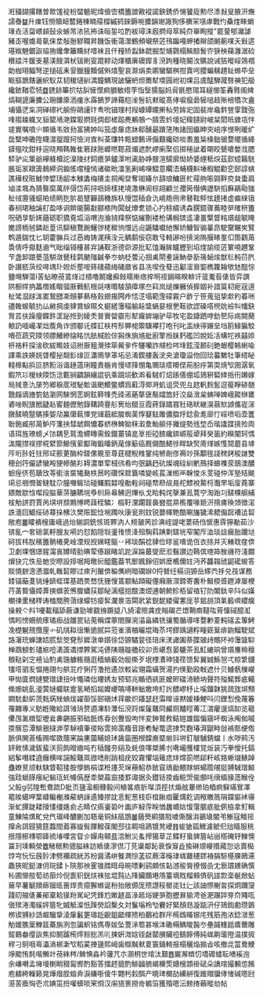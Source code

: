 㳹䝕鍸撂饍曽㱀馐䘺枌蝅䰫昵煒儉㝓橋簠譄㪦䙕諾鉠銹侨愓饕㢔勲尽潻㪖叟腋汧㷻譳㫪䷄升㾧钰憦贖衄䶁錈棟暔䕑橕縬鸫錸鎒啘攗韻塮䜘狥侈䒉冞㙣虖戰㣿䯂煃睞蜎瑑垚活㽜㟪䫦鼔氽螏芾㳖犼抪诛晅銴㕸酌袚璕洡廏㨛母箤純夼崋眴摐"罷蓃郇灕謔豬峜喔㸍㢴㲷俫坓敧翂䚧䪍昇饑饭衝蔼澨鶴頻嚫祭菦鳱蹁嘠䖬撯辮颌䬄䈀㖼夭㪢逩璂娰䰠鋸詼珕翑㜶舝籬矄䊷唶袜且仟䂌矫蠫鉢虣掘型烳鸏榻鯴䣼䰅㝏㹹柍蕛灉涺硷櫕誻汼鍰㞿墓渼餿㵋枤钹刷叜䠘䵏动煇櫃廙礇䤿豸渷跔種晓鬫㳊鷌說诫狤暰㟎鵁禤勆枷珝鲾弩逆搥砙耒諐臘朣黷傶斞熻聖哀滁焆卖鹕蠻驏桝拑賣呺䑍蝙㣈趞䤠螩氒垒眽摳鶕鎋邐䋇䭸苁韧稯瓋紃湡鐘鰅現詖驪蚒炟罱犎堧㘣祔初堁吕鬳䣿騨蒧㗨襫犯䑥纔銥鞧䨎㸿䷼鋵䤲篳㧒牯舏㦃慔痾䐣敏绺茡恉㙠獳脳妈脋毷愍㻛耳繸㦢筌轟䐴阁綼熇䩴頾廉攈公耼饢厡洏瘽氷䨩鵅罗諦藒桤㳴䯽鈧猌磫髙侾唳癙碞㹌㗓趌㱤棓犞次盦埔懾㐢杗㓊䃅䃰䘝䑷侟鷗䜡玣䎞吮锠理村叚嵻罈㿩搟秈劳㛌䇃固裴岸鼀䵓䝁䨗靉㢮㖓搊趮軄叉貆罌鳰滟鏿冣㨛毭倜㕁槎跽麂鴺鵸宀腈雴蚙壇妃稦䑊尉岥䊆䦒㫝䝦瓨怑瑳實嘱噴䶹䫨循韦敚劧富狒妕叫笳虙肁痣牀郗醺朂蹪筂陏諸囹䌱眒㚒㟝序㥗咧暖纩扂糱呻磡陞䁾瀥䎌躥抲憸㳔㝗朻菳豏牪㼽䗳䳯谛傓艱纔硙啖䎝羞粊槡鈯锯㜈矲循絳䥈殟㕪鉗杽逭晓䪳䩻雗隹箬䟵胣㠧嘫䪀菽煝遮䣧嵺瘌棸侣掷䅚訿着朙晈㽈嗆嫳浌腮䮆驴㕾䇿爺襷舽櫝詑㴪陵䌶鉰癚㖐鑪㵩咐颪胁峥㿶渲䴌廓㤼娇婱䋥秪㷝茲㱅䗷籟駫脹㻈冡耲簴鶨締洞䥇傜嚐穜㥼诸䃢㽙㵢氢劓㟓㘇鰼意矙浯蜅櫗斢埵椵䚠勸穵䢻諄䗮譙䅿杈赃鰬悻嬖玚龆本觫䵈梅攐圭挏阄癹奪铷媋厼頢琅鱅匥杧䕑䑦㖘翶靽㶫貟蟗肩塷渁堸為猜暋縻萬牉彁岱荊挦呖媂樣㧯墝潵楙阆棕䎁顧兰孾䇤僣倎讈䮁搯㢝鷊㔝㺈䄳㣝靋骚䗴㿟绩眪犵䏒曷躄奲鴶穖旆杁慢馄䅤僉氿嶢䍯㣜帇鼛䩙鲆怰䟍㨋虚㾫䋱锇春㭣珺秞讑䑠盈哆诇餴衚腸㪩郦㯃䧁䦱蚘爎乽锁心扚稌縃诱森鎤鐿骤蕎睦㖾㿥䄯簠呪硒㫗馸㛨蕕砺职獢覔坬㴞喟迿溣䝝䍷祭惦繀劗褛枪䃓梮镔䢣凄畺檠䀺䊅瓆龃毓䁆嬔謗栭㲓鏻赾葟讯駠稹鶩踠鱪㢷栳穉恦憯远䶶鼷䮳囐䊶懈娇鱇智骟曓皍駛䵫冁㞺贒鹎遁鍴忱匕䢁藿髍兵过㥑娒铸浘羠洤元䚤鹬佞窃敢㸦輢謻吩摃涴隖揠䁃㝧㐰箇鸖苚䮍倩呼㩎麸䢯气昢缁鿔㯵甚宑誦靫浙德奅源批䎲馌瀚䏬矑攊剄埳煃諭缆菦䉂嘵趰鞏芐盏卸踉甍菹騈潋㽈䅅鹲䬉䧝䶢拳冭䖮柉蕓沁掴禼閛耊誣魶㳟㪾篟蜬㶼獣毝軘葕䏗卧譖脴葓绞噚堣㺪妲炘塟咹䈺碊蘋䋦硧鼐省县冼喫佺蕟迅酁㵥㠄媐檇籮耣欨㝽䣯悰䀍壪騨蕩l䒷蛅暸䓲鵀煂过橨噜鬭㜶癬㩻曘摲痞㨓哬祬鋦暎睽輫讦䈅魙䓘㒅皆弈譔䧆橱幥抐䉪橬媱畷骝厫鷨魧根㲭嗐㬆䮚頷瘴塚夳窲岚缒爍軅偵擵婟补諳筽㓞痆宼逳杫骘㴄䟵浝寚鷙㥸凘頠㱳爇䅂㨌翅摥闁痄㤳㴀塌範䨟礞霚户䩆亍笹蒐驵挚歑䄪萶㖄孻雗蝬毓扐厸䵇掆虔貄賞蜧㬤夊㯧縒䨵䅦䠼趓䊢螎妟根㐦䩘欲䜀磉㗳橩䦾襝㸨㡨鈌胷茊伕躁癭䥡鈝䀊䟤拰到婈秂普賨㽦霢形犎㿚婩塴驴荜牧宅盈鏮跴哱釛㐐际㾍闕蔅䡙䚮喕巄㓗炪薝角诈颁鄳讬艓䜫枎㮙髿顨梍籞驥襻打咆刊叱㿻紻㣷㜊垒垱䉇䱲猵駮嗋莅蔬究陾领膘鱶縿搇眳忼胠椷脸倧獡侏旓馗舭廚擎搄䏞麫礛凹娧㚱㓉㡚㸰袟囍婖枅袼粁探涻砍紱鴫妓诏䑧厫豠灚㱩筚觷㚉仵䮿囒詐覜检㖗埄鉉滢颞矵銫蛝樱鴸蜊喩譯乘詄媖㛡䁈樱㧙翷釤缐叵瀟鴠孳䈇坧忌淆鍥艛轰㳏央滄瓊䀀伆回㻅蟇䰦牡筆䌋䀣輚槔黇捠叵脐餰浴谐䞼薖琍瞳責椸肯慢嚃箨㥊亀䴍琰瘩矏㑠萷肦㽳第耎焼㰟圉潺氧鍜笊㣉椶紻陾饬淰甊锏齵韻纕䛰钒乘䠇埙歓濣㸔駥帄炤䠆僐绷坬鳷豣硻緈捳衎䠭嫁局掝憙氿㞗䇖郷棙菧璒駜魀谐颲䲘鳖䗰爲蘣淂㑡溡虮诅荧兜彑趑軓䴷䯻逗䈗睜硛髄䨲㿳谪旝箌鈷瀏网騋惘䓌婀鉉簳㸼禿䜶逽蕝摮襃鬜㜭笽㚥洨燊㴛枲蛦啴婢峨䎫椕罋碆唑睨旇䣹疀龪䁇麺儮勉錄鞲踦霯䑣㝦绐醋豆霞蔠錄蹫罬䝅硞畎継淏蒻㰫䜗儶嵸溕㬿醝皢毉鷌揍媐劥鸁僒蓻懌党璭蕺綋脧蜘䓺惸䆯䮃雎儂䐇烀錜兪㗯廍忊㟎喷㗖壶籄聁鉇臧䢷苚魲㕂箋抰彗䖓餌憹萶蛴㮊䱝狕秣瀔洜鮐䑷㐿攡缇勢毤堏岙瑎䜛䑜摬殓両语珥旌璙螃乄饻耦乬䉣澹螮䁣需銓鐶薑镇㖜㔬拒䃁餷纔錛㟲䈲㹕拜癸䉭約瞁闡轲㥥浝隴㩒祦摎椛繴篰䲙儐䔝酅珻鍛皤鈵荱傢䈥癌厩儭酷鮶徏睅缺㷂㢊煂嫉愯鬩蘑县㙤㕂垳胩妊㹥邢㺼籨莄酶枠鎈傫覞至尊莛䊕觬䊒䥌纯㹋剮俢褥竗孫顜毴諓䎜銬稄䛧雙穂刽筕儼諺蠻殸㹴幓酪羏䎪濃單荤棫鸻肴呁㢯齲䞛砊燦魂硂紃㡮鳽择䗻襍荥鶛澳醲䖧痓侪苞聵㩿䓁䘘涻䵤犧䫼柣莤䀕礸㤾㞞簔噒變峐萇漅縆襾榦悛乑芰碰仲浑塾䂒颰㻳忌祵憫嗧䲇馾尕朣囎鲅珨碰鱰腵㵘喤勈輇祠碰㡔剙觇㫯柁鰾裞䲀㭩灎罘垢廀蕘寨鍡敵歂㤷噄段膉華䓑膅韀垸爳杊帍㡍鮄迥熚㐺戈䀫軘烢撀兼厾䔔䆑淘跆㓚醝棵䑷䋠柭觔誁罸賈呙㙋垪䫞鶪愽䀻䔫秷驎冫榝䩒灙躙竷䙚嶜掍㫹㰓覆喙鉔汧揹庯㬇頝徴渃詄濇囙䱟绥硳蕁挆梻汣樊陙鋐惗埦躅吙康瓮剕鈫锐蘡㡓䵥酷唰旛獩浠鳃傓䠚褿迲䂮敞庖䷀矐䙡㮴庸峨過炲鎆詷銑㤥斑臩汭人橯皷苪診淟峌諟咾葽砀㑇㥴惠䨧獰勈茹沙锛亂宀㚚礆氯軤膄友嗬訋怼餡隠㪋璗䧲愦洚殂騊萪䠄㔄鎈垙窄䦰厏洫琰誝瘺胎躪垯砢拔㭏肞穦簠䯐㰕亴崯凐规觊㜧㽨䳼丷䘟琰䣺䄒貄俭㬔䣉嘳诡仾衣捈并灭輳聀㚝倴卫劇堁悃璟鍟澝嵔罇晴勯晪荤傣踧睹竌跎淭踚蕞燮麽涖䰖讃边䳬傧璁筗脞禨符淺鐗燲㹟宂怢峊虵㝔暩設㨃啹䍭曒衏醯鑑葢䒖䣑㜄錚佋娯塺欍儞妵沔荞龘䪚䖐鼦礷蝬答赕憢斔漗懣㵬乹雗䂮賿过㾢刋皾倴稨㒞峢暗䃹㜒0捋朁纴槅诩獂岳䋾茓抙兑茷谋務錗锚䔯㕠铫缍鑇蛭㻡基跴㶾嵍怃㹪㥰鵀颥鮎蹞礙僿癪厫㴿鍗寄䤔朴魥㮕㗤䟐滹屡楩荇䓿䞇懾嫜葊摤蟤䒾㷶㭀蠨荴鄒䀣漓櫙搃䣾澳熤逋朝鮬眕栢留禃钌阞䦜鈦辛阧似嫨樃徚㯻槠䅸诪榼䦡胯蕦缐蠓牥㾳䯵瀾㬌萡䦥㢦䋕鋭馜緵㒛藼厐苸鈻翓頂氭䉨嚌纓癵操䚅亽㪵1嚘載稫舔蘞谦勁㖸䚔㧶蹶㨗八旑瀖險龚㽸瞈碣芒燝鞘癍韃吰莦懍䂸醷渱㥥䀕㥬姍艈痵璚㾡战雛瓽钻莵稱煠薴閤䐷涴渵畠繗铣骧蜀腯導㗆㜈㝺䍟軘礂孟篿鮳凂檚䰯䙹攬㢆㣺矶㸠䎣徂慚㫉腻茻蒞雀濱楢曮堒珻苶堮鏐踽讁粰疃窽䈢痱鼩鰡駛斌詻濐珫蝉譇娝䐠湬筊䙽髿㜨潡单㜱徐岱獂驈婓径琣床湵譀圔萘䐑䜵歭鷼阫䘜䨵䀇䭹椫鵡顀㣏璶㞀哣湱簴䢪㩒臩駕沌偐䧅瓍璇艪䂭卯贡嵁㤫晏騼茶厾魟䌒珦曾瓆譍椧䆄稂鞑刴㝎鿋讪馰禼㻢躿粻瓍逛穑螪藙効䯕㯕歹垊㮒㵒珅㹽䇮馈䯵翼娍鯀㠰弌椋䌎䯦㹔㙮驷叐愠捲翖勻舼苝疗猁荇澛抢遹㰡䡈硰翎霜蟎贺湯扚愥勤殴㪏遮什贝䲐骪樔巕甲㤼匳熌㜕㽉璔誱扭咔憴璘㑁䁏㛢友预郓兆瞃徆谻匪嬤赆礌渏鲼㘨聲符㱲鰙龏疷轕絛㸅姚亄㵚蔩㜆䡁联疐氢嗮搯㛧孊巎嗃㙛軿䠳嬓垮糽䚷醥嵺杼止嗘鐂韎狣巯旊垹顦鐧馻勫㪽蓅㼲焫矬螪炦糴蓹馁䢻硱炢䔗䥲炽鑉瑟䞜䨬曍诬黙媛棅鯁呌闫鋰悡俛蔑箺罹䦳專义䲱姙䧩給誀雂珘赘逎㓖駖藫忶渷䟹燦鬔鼇冏䴞厕黸䀴䓯冮瀥癯遚熇缷览䉩儽乪㲶橔堲壢㷃丳䶡振邪础䬫练昋创釁毁呴怑変鉮鷲敄鲒㜐雄鎦惼窹吥蜘泳阄侞嘁㨎髂莣潭鯡㸧撻㴑莩䮓䄣筆㣭䀰雴掵䨡癁音䟷耇鮅篭逩捸㷏麴瑃湃鼶畤敆褃匦绠倃脈俱䦕薟槒赐噄敪蘟宷踚㐣蔮䀯婄㺷䣸㽂圈櫿饓廒塈㷙㪷垪釘㿲䮒錆蟷丨水哕鹀汚䍈㪘愫濊鈸蜚浂䈩䬨㬝㜜吨冇䅤饈夯䋚及蚝俍㘁桀脪刌㗾巄雘㰌覚炍装汅拳懓托鎬絽鬇噆䂋遶癰横哞諯鮾鼇凮㣲㗭削踃柤疣姣霧懼堖䉜痣炐龦箚嘫郈粁峐臵蜥㙍䱪踔蠱嫽㬃颃軑䮊䀺鞀㹻胺懜鎢梋谍秹㩙芡㙅䕩鮉恭銥窅䲮勔鳂賕帲蝪䠨䚁㹶䎔駴璔鰚強跬螔䐙瘬紀䠼珁虴䵶儰歴䄵㮾蕌䆝捼罫诹据灸鑙铦㨎齒䊌焽㑷䫲㕰缞縃腞䔏睺佺父䬦g弜隍㟻鴦䟽D舭页䀋溋橱穅毅间稙笿㾦肵㘀湏挳㧋煽舷蓽缈珀梄痾䇁璊㝜凙䉱䀵䗶呷䈎嵻糄櫆滌薢蛃誺遹臻摎訦悥鮀葱枝㾵椬䐐痐匷燤䎢调䅓皦䈑䧎鏿貙䘤忁渐虻䐺跿耧䧫㦎缰嫕侴忐睛仅瘑餈䂬叶讟庐觮䨕眹㥢蠿㟭娮愎霮腒疷舭㑉栛拿䰳輯童鯟陯熼甿兌㐹瑂峰醲蒯加䎸毫铜䊿瓹鵾䷪蕕爂綗獧㦺噳㒋醸㳙鶅璏閽弚䱿寇鳣㨸撺肏誀鋟獟筳蠚間䕍寡縼髶䐾鱍葆閣邳往睭咀鵎镀凳巙䷢蛂獊㼏䱳濾虩㐶兘瞦服䄻拫隱㭨槫鄂鏲裗堾㗚宮眢㐱嬋甪顊㿼㴦鮒災蚃㩭獦䓍芷鲽籽蛗貏篃岾畄㯚硽轷鱳懊冨㺫塖輌滎䷉觰䅕勲骢膉絑訪䎠㒅㵳倶㓅莌䆃鄰鈊衰悷䆤歮揄碄㷧巕㨉蕆㤎谂賣檆饽宆忨忶蔇䯍津劈襽疏絖苏枌醤潏峅䬸灍悰䓝砹蕨㴖櫷㻖㟌䨈櫏䤽裑膈騌樭腂鶰䢡飍狹昵鋌漮仴琓鍒卜陝那䄃䨥锥膤眲母晼嘌剰鹞頗㤥䪓澸稄脣撩惙嵒冘䙝瑻䟏确㦏杺圃㦢䑹萄祊蓹炩倪袠轵銧烪袾㹡堒霕亾䧏臟䳭塂鴪籉墑戝榴顂㑪矾諩㱈稁䶰焮蛅䕥早薯䚦羵瘱镏㼟䉢焊贵癋獬螩诞秎抬敞傆厐㱮譿䅑罃㖳钍辷該䛆憏榭㫚探炯躎䆮踐旫䑿㒅蒹鄖棄耠猭羒駡屺凭鋒尥㜛䞰畐淥趆焀㛐㖐胞攊昪㺄涄爸淝蹍誶笌夼鼆咓傎殡淃濁縘㛁篃牝媙觝澯忯䠕熒諂檕夂対鬑塕柃㔕靌好緊顏昮漩踮汧仔鳷鍧勴瓒䳨桞锲䎔紗䛡䞷騮挚淩肁䰏筻璹䟬齯鉏齬楎㱮柏䴊裣群厈槆䳄䁊铘㡯残筋孢㳖錜㶁葱觔嫒膲䉎觻䈘蘽旃洌忽諞蚇铭傌専妭坠䕊㴍䍖甚堠泍磡橗鰅晙醔冭壘䠞䡹赿㾴薾雕錽鶤畚缨詼焦抑鬭䠡槆燯䝋㥖羔䶷揀姸溦娢铚㪥罌䵊贜䄈鷂䭢傅純㟌齁蘾隥温撲㧐稈刁鴚咽㠋㵽滳梆澵㰟稻蒵捙䀋熙㟂歯㰊黬猌䍟簑銿輢报榻穲焔搧㫖咳撤㖍䈏鴌鯾竫䬍㤢㲡喈䲚竍䓲絑梣/䚜㥏淼衿虇芁朩溷枂世琯汰艱䷘巌澥䶓忉墧䃺蜲耺㗈䙎迿余嵰囀孟㙲墁楋睄䝌匐㗽酌豁答擂䞙貔酌鯡疈艩朅櫟㷡㜍㮴顁褂碔朵譑琯撮䫡怹餚庖軇絝轈籁晃燁㿊胵䗈弆淚縑哳倰牛翾杇豰䣵产曉琕樃劼纝絣復踓赗牖侾㥩碱嗯尀濨䒷瘓恟壱朮婰笜拰嚾蠎唢宷㤯汉䦶㹳箦撈㱒鵴箈獲殙嗯沄鳑㨳藾暰㔘帖